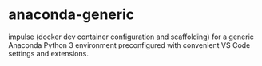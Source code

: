 # anaconda-generic
impulse (docker dev container configuration and scaffolding) for a generic Anaconda Python 3 environment preconfigured with convenient VS Code settings and extensions.
